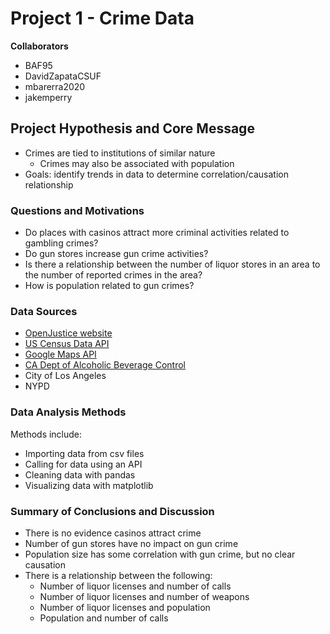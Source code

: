 # Project 1 - Crime Data
**Collaborators**
- BAF95
- DavidZapataCSUF
- mbarerra2020
- jakemperry

## Project Hypothesis and Core Message
- Crimes are tied to institutions of similar nature
    - Crimes may also be associated with population
- Goals: identify trends in data to determine correlation/causation relationship

### Questions and Motivations
- Do places with casinos attract more criminal activities related to gambling crimes?
- Do gun stores increase gun crime activities?
- Is there a relationship between the number of liquor stores in an area to the number of reported crimes in the area?
- How is population related to gun crimes?

### Data Sources
- [OpenJustice website](https://openjustice.doj.ca.gov/data)
- [US Census Data API](https://www.census.gov/data/developers/data-sets.html)
- [Google Maps API](https://developers.google.com/maps/)
- [CA Dept of Alcoholic Beverage Control](https://www.abc.ca.gov/licensing/licensing-reports/licenses-by-county/)
- City of Los Angeles
- NYPD

### Data Analysis Methods
Methods include:
- Importing data from csv files
- Calling for data using an API
- Cleaning data with pandas
- Visualizing data with matplotlib

### Summary of Conclusions and Discussion
- There is no evidence casinos attract crime
- Number of gun stores have no impact on gun crime
- Population size has some correlation with gun crime, but no clear causation
- There is a relationship between the following:
    - Number of liquor licenses and number of calls
    - Number of liquor licenses and number of weapons
    - Number of liquor licenses and population
    - Population and number of calls